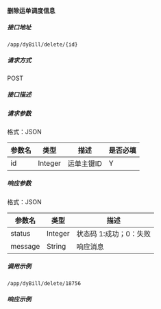 #### 删除运单调度信息

##### 接口地址

```
/app/dyBill/delete/{id}
```

##### 请求方式

POST

##### 接口描述

##### 请求参数

格式：JSON

| 参数名 | 类型 | 描述 | 是否必填 |
| --- | --- | --- | --- |
| id | Integer | 运单主键ID | Y |

##### 响应参数

格式：JSON

| 参数名 | 类型 | 描述 |
| --- | --- | --- |
| status | Integer | 状态码 1:成功；0：失败 |
| message | String | 响应消息 |

##### 调用示例

```
/app/dyBill/delete/18756
```

##### 响应示例